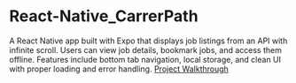 # React-Native_CarrerPath
A React Native app built with Expo that displays job listings from an API with infinite scroll. Users can view job details, bookmark jobs, and access them offline. Features include bottom tab navigation, local storage, and clean UI with proper loading and error handling.
[Project Walkthrough](https://drive.google.com/drive/folders/1eYkBtK_7YD1kj7Lej1CmGLESIP85jW1n?usp=sharing)
